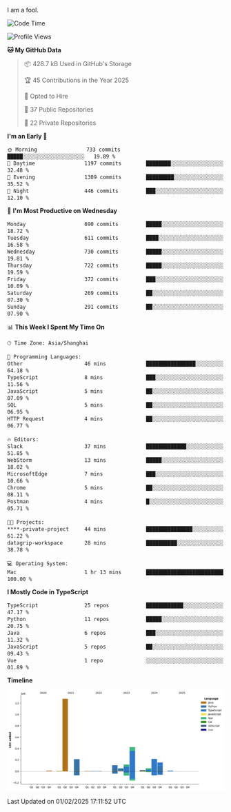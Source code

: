I am a fool.

<!--START_SECTION:waka-->
![Code Time](http://img.shields.io/badge/Code%20Time-2%2C496%20hrs%2058%20mins-blue)

![Profile Views](http://img.shields.io/badge/Profile%20Views-1-blue)

**🐱 My GitHub Data** 

> 📦 428.7 kB Used in GitHub's Storage 
 > 
> 🏆 45 Contributions in the Year 2025
 > 
> 💼 Opted to Hire
 > 
> 📜 37 Public Repositories 
 > 
> 🔑 22 Private Repositories 
 > 
**I'm an Early 🐤** 

```text
🌞 Morning                733 commits         █████░░░░░░░░░░░░░░░░░░░░   19.89 % 
🌆 Daytime                1197 commits        ████████░░░░░░░░░░░░░░░░░   32.48 % 
🌃 Evening                1309 commits        █████████░░░░░░░░░░░░░░░░   35.52 % 
🌙 Night                  446 commits         ███░░░░░░░░░░░░░░░░░░░░░░   12.10 % 
```
📅 **I'm Most Productive on Wednesday** 

```text
Monday                   690 commits         █████░░░░░░░░░░░░░░░░░░░░   18.72 % 
Tuesday                  611 commits         ████░░░░░░░░░░░░░░░░░░░░░   16.58 % 
Wednesday                730 commits         █████░░░░░░░░░░░░░░░░░░░░   19.81 % 
Thursday                 722 commits         █████░░░░░░░░░░░░░░░░░░░░   19.59 % 
Friday                   372 commits         ███░░░░░░░░░░░░░░░░░░░░░░   10.09 % 
Saturday                 269 commits         ██░░░░░░░░░░░░░░░░░░░░░░░   07.30 % 
Sunday                   291 commits         ██░░░░░░░░░░░░░░░░░░░░░░░   07.90 % 
```


📊 **This Week I Spent My Time On** 

```text
🕑︎ Time Zone: Asia/Shanghai

💬 Programming Languages: 
Other                    46 mins             ████████████████░░░░░░░░░   64.18 % 
TypeScript               8 mins              ███░░░░░░░░░░░░░░░░░░░░░░   11.56 % 
JavaScript               5 mins              ██░░░░░░░░░░░░░░░░░░░░░░░   07.09 % 
SQL                      5 mins              ██░░░░░░░░░░░░░░░░░░░░░░░   06.95 % 
HTTP Request             4 mins              ██░░░░░░░░░░░░░░░░░░░░░░░   06.77 % 

🔥 Editors: 
Slack                    37 mins             █████████████░░░░░░░░░░░░   51.85 % 
WebStorm                 13 mins             █████░░░░░░░░░░░░░░░░░░░░   18.02 % 
MicrosoftEdge            7 mins              ███░░░░░░░░░░░░░░░░░░░░░░   10.66 % 
Chrome                   5 mins              ██░░░░░░░░░░░░░░░░░░░░░░░   08.11 % 
Postman                  4 mins              █░░░░░░░░░░░░░░░░░░░░░░░░   05.71 % 

🐱‍💻 Projects: 
****-private-project     44 mins             ███████████████░░░░░░░░░░   61.22 % 
datagrip-workspace       28 mins             ██████████░░░░░░░░░░░░░░░   38.78 % 

💻 Operating System: 
Mac                      1 hr 13 mins        █████████████████████████   100.00 % 
```

**I Mostly Code in TypeScript** 

```text
TypeScript               25 repos            ████████████░░░░░░░░░░░░░   47.17 % 
Python                   11 repos            █████░░░░░░░░░░░░░░░░░░░░   20.75 % 
Java                     6 repos             ███░░░░░░░░░░░░░░░░░░░░░░   11.32 % 
JavaScript               5 repos             ██░░░░░░░░░░░░░░░░░░░░░░░   09.43 % 
Vue                      1 repo              ░░░░░░░░░░░░░░░░░░░░░░░░░   01.89 % 
```



**Timeline**

![Lines of Code chart](https://raw.githubusercontent.com/VeejaLiu/VeejaLiu/master/assets/bar_graph.png)


 Last Updated on 01/02/2025 17:11:52 UTC
<!--END_SECTION:waka-->
